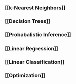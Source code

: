 ### [[k-Nearest Neighbors]]
### [[Decision Trees]]
### [[Probabalistic Inference]]
### [[Linear Regression]]
### [[Linear Classification]]
### [[Optimization]]